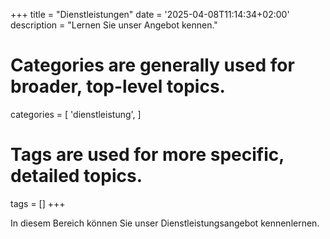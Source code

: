 +++
title = "Dienstleistungen"
date = '2025-04-08T11:14:34+02:00'
description = "Lernen Sie unser Angebot kennen."
# Categories are generally used for broader, top-level topics.
categories = [
 'dienstleistung',
]
# Tags are used for more specific, detailed topics.
tags = []
+++

In diesem Bereich können Sie unser Dienstleistungsangebot kennenlernen.
